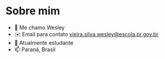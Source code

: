 # Sobre mim

- 👋 Me chamo Wesley
- ✉️ Email para contato vieira.silva.wesley@escola.pr.gov.br
- 🌱 Atualmente estudante
- 📫 Paraná, Brasil


